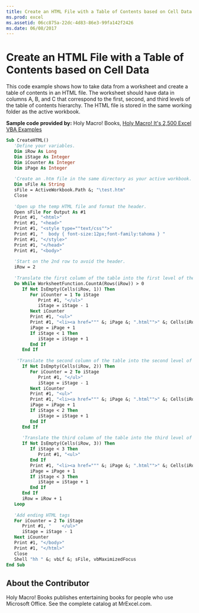 ```yaml
---
title: Create an HTML File with a Table of Contents based on Cell Data
ms.prod: excel
ms.assetid: 06cc875a-22dc-4d83-86e3-99fa142f2426
ms.date: 06/08/2017
---
```



# Create an HTML File with a Table of Contents based on Cell Data

This code example shows how to take data from a worksheet and create a table of contents in an HTML file. The worksheet should have data in columns A, B, and C that correspond to the first, second, and third levels of the table of contents hierarchy. The HTML file is stored in the same working folder as the active workbook.

 **Sample code provided by:** Holy Macro! Books, [Holy Macro! It's 2,500 Excel VBA Examples](http://www.mrexcel.com/store/index.php?l=product_detail&;p=1)



```vb
Sub CreateHTML()
   'Define your variables.
   Dim iRow As Long
   Dim iStage As Integer
   Dim iCounter As Integer
   Dim iPage As Integer
   
   'Create an .htm file in the same directory as your active workbook.
   Dim sFile As String
   sFile = ActiveWorkbook.Path &; "\test.htm"
   Close
   
   'Open up the temp HTML file and format the header.
   Open sFile For Output As #1
   Print #1, "<html>"
   Print #1, "<head>"
   Print #1, "<style type=""text/css"">"
   Print #1, "  body { font-size:12px;font-family:tahoma } "
   Print #1, "</style>"
   Print #1, "</head>"
   Print #1, "<body>"
   
   'Start on the 2nd row to avoid the header.
   iRow = 2
   
   'Translate the first column of the table into the first level of the hierarchy.
   Do While WorksheetFunction.CountA(Rows(iRow)) > 0
      If Not IsEmpty(Cells(iRow, 1)) Then
         For iCounter = 1 To iStage
            Print #1, "</ul>"
            iStage = iStage - 1
         Next iCounter
         Print #1, "<ul>"
         Print #1, "<li><a href=""" &; iPage &; ".html"">" &; Cells(iRow, 1).Value &; "</a>"
         iPage = iPage + 1
         If iStage < 1 Then
            iStage = iStage + 1
         End If
      End If
      
    'Translate the second column of the table into the second level of the hierarchy.
      If Not IsEmpty(Cells(iRow, 2)) Then
         For iCounter = 2 To iStage
            Print #1, "</ul>"
            iStage = iStage - 1
         Next iCounter
         Print #1, "<ul>"
         Print #1, "<li><a href=""" &; iPage &; ".html"">" &; Cells(iRow, 2).Value &; "</a>"
         iPage = iPage + 1
         If iStage < 2 Then
            iStage = iStage + 1
         End If
      End If
      
      'Translate the third column of the table into the third level of the hierarchy.
      If Not IsEmpty(Cells(iRow, 3)) Then
         If iStage < 3 Then
            Print #1, "<ul>"
         End If
         Print #1, "<li><a href=""" &; iPage &; ".html"">" &; Cells(iRow, 3).Value &; "</a>"
         iPage = iPage + 1
         If iStage < 3 Then
            iStage = iStage + 1
         End If
      End If
      iRow = iRow + 1
   Loop
   
   'Add ending HTML tags
   For iCounter = 2 To iStage
      Print #1, "    </ul>"
      iStage = iStage - 1
   Next iCounter
   Print #1, "</body>"
   Print #1, "</html>"
   Close
   Shell "hh " &; vbLf &; sFile, vbMaximizedFocus
End Sub
```


## About the Contributor
<a name="AboutContributor"> </a>

Holy Macro! Books publishes entertaining books for people who use Microsoft Office. See the complete catalog at MrExcel.com. 


